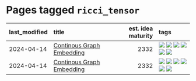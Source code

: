 # Pages tagged `ricci_tensor`

|last_modified|title|est. idea maturity|tags
|:---|:---|---:|:---|
|2024-04-14|[Continous Graph Embedding](../semantic_space_geometry.md)|2332|[![](https://img.shields.io/badge/tag-differential_geometry-83cbca)](../tags/differential_geometry.md) [![](https://img.shields.io/badge/tag-experimental-b25b5)](../tags/experimental.md) [![](https://img.shields.io/badge/tag-gnn-e33481)](../tags/gnn.md) [![](https://img.shields.io/badge/tag-ricci_tensor-b59164)](../tags/ricci_tensor.md) [![](https://img.shields.io/badge/tag-riemannian_geometry-2b1224)](../tags/riemannian_geometry.md) [![](https://img.shields.io/badge/tag-topology-869cae)](../tags/topology.md)|
|2024-04-14|[Continous Graph Embedding](../continuous_graph_embedding.md)|2332|[![](https://img.shields.io/badge/tag-differential_geometry-83cbca)](../tags/differential_geometry.md) [![](https://img.shields.io/badge/tag-experimental-b25b5)](../tags/experimental.md) [![](https://img.shields.io/badge/tag-gnn-e33481)](../tags/gnn.md) [![](https://img.shields.io/badge/tag-ricci_tensor-b59164)](../tags/ricci_tensor.md) [![](https://img.shields.io/badge/tag-riemannian_geometry-2b1224)](../tags/riemannian_geometry.md) [![](https://img.shields.io/badge/tag-topology-869cae)](../tags/topology.md)|